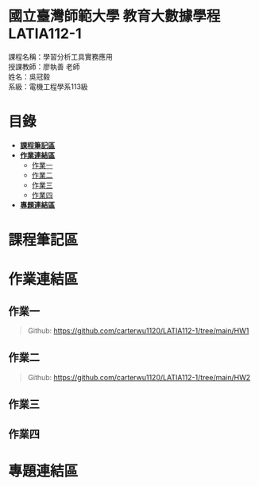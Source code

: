 # 國立臺灣師範大學 教育大數據學程 LATIA112-1
課程名稱：學習分析工具實務應用  
授課教師：廖執善 老師  
姓名：吳冠毅  
系級：電機工程學系113級  
# 目錄
* [**課程筆記區**](https://github.com/carterwu1120/LATIA112-1#課程筆記區)  
* [**作業連結區**](https://github.com/carterwu1120/LATIA112-1#作業連結區)  
  * [作業一](https://github.com/carterwu1120/LATIA112-1#作業一)  
  * [作業二](https://github.com/carterwu1120/LATIA112-1#作業二)
  * [作業三](https://github.com/carterwu1120/LATIA112-1#作業三)
  * [作業四](https://github.com/carterwu1120/LATIA112-1#作業四)
* [**專題連結區**](https://github.com/carterwu1120/LATIA112-1#專題連結區)

# 課程筆記區 
# 作業連結區 
## 作業一
> Github: <https://github.com/carterwu1120/LATIA112-1/tree/main/HW1>
## 作業二
> Github: <https://github.com/carterwu1120/LATIA112-1/tree/main/HW2>
## 作業三
## 作業四
# 專題連結區

